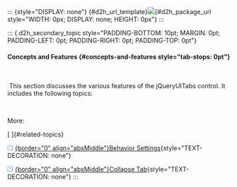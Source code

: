 ::: {style="DISPLAY: none"}
[](ms-xhelp:///?Id=d2h_url_template){#d2h_url_template}![](!package_url!){#d2h_package_url style="WIDTH: 0px; DISPLAY: none; HEIGHT: 0px"}
:::

::: {.d2h_secondary_topic style="PADDING-BOTTOM: 10pt; MARGIN: 0pt; PADDING-LEFT: 0pt; PADDING-RIGHT: 0pt; PADDING-TOP: 0pt"}
#### Concepts and Features {#concepts-and-features style="tab-stops: 0pt"}

 

 This section discusses the various features of the jQueryUITabs control. It includes the following topics:

 

More:

[ ]{#related-topics}

[![](button.gif){border="0" align="absMiddle"}Behavior Settings](ms-xhelp:///?Id=ce11fa85-b7f2-4aa4-87b5-2ca18958c56a){style="TEXT-DECORATION: none"}

[![](button.gif){border="0" align="absMiddle"}Collapse Tab](ms-xhelp:///?Id=ed8d1086-fdd2-495f-900d-e17581a6f9b0){style="TEXT-DECORATION: none"}
:::
